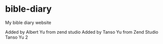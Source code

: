 # bible-diary
My bible diary website

Added by Albert Yu from zend studio
Added by Tanso Yu from Zend Studio
Tanso Yu 2